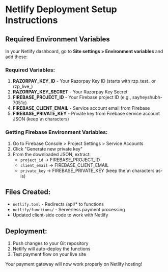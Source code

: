 # Netlify Deployment Setup Instructions

## Required Environment Variables

In your Netlify dashboard, go to **Site settings > Environment variables** and add these:

### Required Variables:
1. **RAZORPAY_KEY_ID** - Your Razorpay Key ID (starts with rzp_test_ or rzp_live_)
2. **RAZORPAY_KEY_SECRET** - Your Razorpay Key Secret  
3. **FIREBASE_PROJECT_ID** - Your Firebase project ID (e.g., sayheyshubh-7051c)
4. **FIREBASE_CLIENT_EMAIL** - Service account email from Firebase
5. **FIREBASE_PRIVATE_KEY** - Private key from Firebase service account JSON (keep \n characters)

### Getting Firebase Environment Variables:
1. Go to Firebase Console > Project Settings > Service Accounts
2. Click "Generate new private key" 
3. From the downloaded JSON, extract:
   - `project_id` → FIREBASE_PROJECT_ID
   - `client_email` → FIREBASE_CLIENT_EMAIL  
   - `private_key` → FIREBASE_PRIVATE_KEY (keep the \n characters as-is)

## Files Created:
- `netlify.toml` - Redirects /api/* to functions
- `netlify/functions/` - Serverless payment processing
- Updated client-side code to work with Netlify

## Deployment:
1. Push changes to your Git repository
2. Netlify will auto-deploy the functions
3. Test payment flow on your live site

Your payment gateway will now work properly on Netlify hosting!